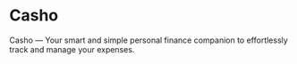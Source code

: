 # Casho
Casho — Your smart and simple personal finance companion to effortlessly track and manage your expenses.

